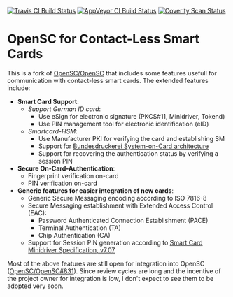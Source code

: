 [![Travis CI Build Status](https://img.shields.io/travis/frankmorgner/OpenSC/contactless.svg?label=Travis%20CI%20build)](https://travis-ci.org/frankmorgner/OpenSC) [![AppVeyor CI Build Status](https://img.shields.io/appveyor/ci/frankmorgner/OpenSC/contactless.svg?label=AppVeyor%20build)](https://ci.appveyor.com/project/frankmorgner/OpenSC) [![Coverity Scan Status](https://img.shields.io/coverity/scan/4026.svg?label=Coverity%20scan)](https://scan.coverity.com/projects/4026)

# OpenSC for Contact-Less Smart Cards

This is a fork of [OpenSC/OpenSC](https://github.com/OpenSC/OpenSC/) that includes some features usefull for communication with contact-less smart cards. The extended features include:

- **Smart Card Support**:
  - *Support German ID card*:
    - Use eSign for electronic signature (PKCS#11, Minidriver, Tokend)
    - Use PIN management tool for electronic identification (eID)
  - *Smartcard-HSM*:
    - Use Manufacturer PKI for verifying the card and establishing SM
    - Support for [Bundesdruckerei System-on-Card architecture](https://www.bundesdruckerei.de/en/3867-cebit-bundesdruckerei-exhibits-employee-id-card-tomorrow)
    - Support for recovering the authentication status by verifying a session PIN
- **Secure On-Card-Authentication**:
  - Fingerprint verification on-card
  - PIN verification on-card
- **Generic features for easier integration of new cards**:
  - Generic Secure Messaging encoding according to ISO 7816-8
  - Secure Messaging establishment with Extended Access Control (EAC):
    - Password Authenticated Connection Establishment (PACE)
    - Terminal Authentication (TA)
    - Chip Authentication (CA)
  - Support for Session PIN generation according to [Smart Card Minidriver Specification, v7.07](http://download.microsoft.com/download/3/3/2/332FD70B-F04D-470A-A135-040350B9563F/sc-minidriver_specs_v7.07.docx)

Most of the above features are still open for integration into OpenSC ([OpenSC/OpenSC#831](https://github.com/OpenSC/OpenSC/pull/831)). Since review cycles are long and the incentive of the project owner for integration is low, I don't expect to see them to be adopted very soon.
